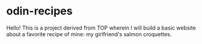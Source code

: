 # odin-recipes

Hello! This is a project derived from TOP wherein I will build a basic website about a favorite recipe of mine: my girlfriend's salmon croquettes. 
